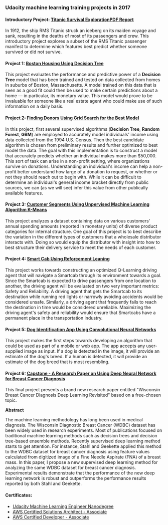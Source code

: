 ### Udacity machine learning training projects in 2017

#### Introductory Project: [Titanic Survival Exploration](https://github.com/yzzhang/machine-learning/tree/master/titanic_survival_explorationhttps://github.com/yzzhang/machine-learning/tree/master/titanic_survival_exploration)[PDF Report](https://github.com/yzzhang/machine-learning/blob/master/titanic_survival_exploration/report.pdf)
In 1912, the ship RMS Titanic struck an iceberg on its maiden voyage and sank, resulting in the deaths of most of its passengers and crew. This introductory project explores a subset of the RMS Titanic passenger manifest to determine which features best predict whether someone survived or did not survive. 

#### Project 1: [Boston Housing Using Decision Tree](https://github.com/yzzhang/machine-learning/blob/master/boston_housing/report.pdf)
This project evaluates the performance and predictive power of a <b>Decision Tree</b> model that has been trained and tested on data collected from homes in suburbs of Boston, Massachusetts. A model trained on this data that is seen as a good fit could then be used to make certain predictions about a home — in particular, its monetary value. This model would prove to be invaluable for someone like a real estate agent who could make use of such information on a daily basis.

#### Project 2: [Finding Donors Using Grid Search for the Best Model](https://github.com/yzzhang/machine-learning/blob/master/finding_donors/report.pdf)
In this project, first several supervised algorithms (<b>Decision Tree</b>, <b>Random Forest</b>, <b>GBM</b>) are employed to accurately model individuals' income using data collected from the 1994 U.S. Census. Then the best candidate algorithm is chosen from preliminary results and further optimized to best model the data. The goal with this implementation is to construct a model that accurately predicts whether an individual makes more than $50,000. This sort of task can arise in a non-profit setting, where organizations survive on donations. Understanding an individual's income can help a non-profit better understand how large of a donation to request, or whether or not they should reach out to begin with. While it can be difficult to determine an individual's general income bracket directly from public sources, we can (as we will see) infer this value from other publically available features.


#### Project 3: [Customer Segments Using Unpervised Machine Learning Algorithm K-Means](https://github.com/yzzhang/machine-learning/blob/master/customer_segments/report.pdf)
This project analyzes a dataset containing data on various customers' annual spending amounts (reported in monetary units) of diverse product categories for internal structure. One goal of this project is to best describe the variation in the different types of customers that a wholesale distributor interacts with. Doing so would equip the distributor with insight into how to best structure their delivery service to meet the needs of each customer.

#### Project 4: [Smart Cab Using Reforcement Leaning](https://github.com/yzzhang/machine-learning/blob/master/smartcab/report.pdf)
This project works towards constructing an optimized Q-Learning driving agent that will navigate a Smartcab through its environment towards a goal. Since the Smartcab is expected to drive passengers from one location to another, the driving agent will be evaluated on two very important metrics: Safety and Reliability. A driving agent that gets the Smartcab to its destination while running red lights or narrowly avoiding accidents would be considered unsafe. Similarly, a driving agent that frequently fails to reach the destination in time would be considered unreliable. Maximizing the driving agent's safety and reliability would ensure that Smartcabs have a permanent place in the transportation industry.

#### Project 5: [Dog Identification App Using Convolutional Neural Networks](https://github.com/yzzhang/machine-learning/blob/master/dog-project/report.pdf)
This project makes the first steps towards developing an algorithm that could be used as part of a mobile or web app. The app accepts any user-supplied image as input. If a dog is detected in the image, it will provide an estimate of the dog's breed. If a human is detected, it will provide an estimate of the dog breed that is most resembling. 

#### Project 6: [Capstone - A Research Paper on Using Deep Neural Network for Breast Cancer Diagnosis](https://github.com/yzzhang/machine-learning/blob/master/capstone/capstone_report.pdf)
This final project presents a brand new research paper entitled "Wisconsin Breast Cancer Diagnosis Deep Learning Revisited" based on a free-chosen topic.  

<b> Abstract </b>

The machine learning methodology has long been used in medical diagnosis. The Wisconsin Diagnostic Breast Cancer (WDBC) dataset has been widely used in research experiments.
Most of publications focused on traditional machine learning methods such as decision trees and decision tree-based ensemble methods.
Recently supervised deep learning method starts to get attention. For instance, Stahl and Geekette applied this method to the WDBC dataset for breast cancer diagnosis using feature values calculated from digitized image of a Fine Needle Aspirate (FNA) of a breast mass.
In this paper, I propose a new supervised deep learning method for analyzing the same WDBC dataset for breast cancer diagnosis. Experimental results demonstrate that the performance of the new deep learning network is robust and outperforms the performance results reported by both Stahl and Geekette.

#### Certificates: 
* [Udacity Machine Learning Engineer Nanodegree](https://github.com/yzzhang/machine-learning/blob/master/certificates/Yuefeng_certificate_11_28_2017.pdf)
* [AWS Certified Solutions Architect - Associate](https://github.com/yzzhang/machine-learning/blob/master/certificates/AWS_Certified_Solutions_Architect_Associate_certificate.pdf)
* [AWS Certified Developer - Associate](https://github.com/yzzhang/machine-learning/blob/master/certificates/AWS_Certified_Developer_Associate_Certificate.pdf)
